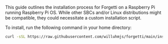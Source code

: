 This guide outlines the installation process for Forgetti on a Raspberry Pi running Raspberry Pi OS. While other SBCs and/or Linux distributions might be compatible, they could necessitate a custom installation script. 

To install, run the following command in your home directory:

```bash
curl -sSL https://raw.githubusercontent.com/willuhmjs/forgetti/main/install.sh | sh
```
